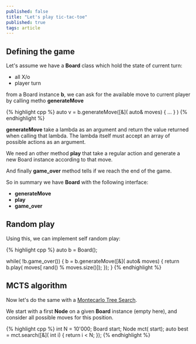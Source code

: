 ```yaml
---
published: false
title: "Let's play tic-tac-toe"
published: true
tags: article
---
```


## Defining the game

Let's assume we have a **Board** class which hold the state of current turn:
- all X/o
- player turn

from a Board instance **b**, we can ask for the available move to current player by calling metho **generateMove**

{% highlight cpp %}
auto v =  b.generateMove([&]( auto& moves) { ... } )
{% endhighlight %}

**generateMove** take a lambda as an argument and return the value returned when calling that lambda. The lambda itself must accept an array of possible actions as an argument.

We need an other method **play** that take a regular action and generate a new Board instance according to that move.

And finally **game_over** method tells if we reach the end of the game.

So in summary we have **Board** with the following interface:
- **generateMove**
- **play**
- **game_over**

## Random play

Using this, we can implement self random play:

{% highlight cpp %}
auto b = Board();

while( !b.game_over()) {
    b = b.generateMove([&]( auto& moves) { 
        return b.play( moves[ rand() % moves.size()]);
        });	
}
{% endhighlight %}

## MCTS algorithm 

Now let's do the same with a [Montecarlo Tree Search]().

We start with a first **Node** on a given **Board** instance (empty here),
and consider all possible moves for this position.

{% highlight cpp %}
int N = 10'000;
Board start;
Node<Board> mct( start);
auto best = mct.search([&]( int i) { return i < N; });
{% endhighlight %}

